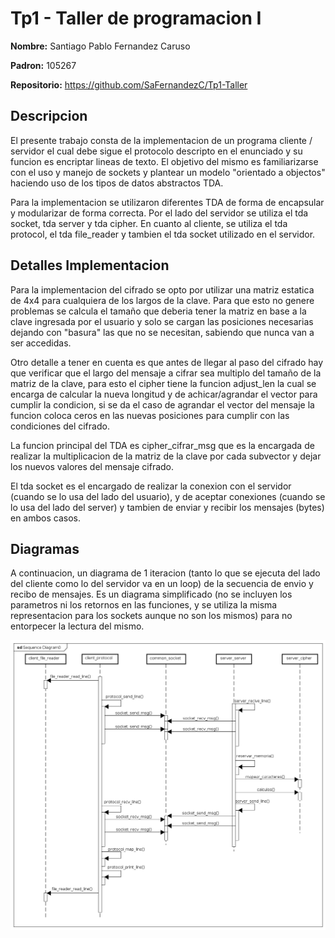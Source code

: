 # Tp1 - Taller de programacion I

**Nombre:**  Santiago Pablo Fernandez Caruso

**Padron:** 105267

**Repositorio:** https://github.com/SaFernandezC/Tp1-Taller



## Descripcion

El presente trabajo consta de la implementacion de un programa cliente / servidor el cual debe sigue el protocolo descripto en el enunciado y su funcion es encriptar lineas de texto.  El objetivo del mismo es familiarizarse con el uso y manejo de sockets y plantear un modelo "orientado a objectos" haciendo uso de los tipos de datos abstractos TDA.

Para la implementacion se utilizaron diferentes TDA de forma de encapsular y modularizar de forma correcta. Por el lado del servidor se utiliza el  tda socket, tda server y tda cipher. En cuanto al cliente, se utiliza el tda protocol, el tda file_reader y tambien el tda socket utilizado en el servidor.



## Detalles Implementacion

Para la implementacion del cifrado se opto por utilizar una matriz estatica de 4x4 para cualquiera de los largos de la clave. Para que esto no genere problemas se calcula el tamaño que deberia tener la matriz en base a la clave ingresada por el usuario y solo se cargan las posiciones necesarias dejando con "basura" las que no se necesitan, sabiendo que nunca van a ser accedidas.

Otro detalle a tener en cuenta es que antes de llegar al paso del cifrado hay que verificar que el largo del mensaje a cifrar sea multiplo del tamaño de la matriz de la clave, para esto el cipher tiene la funcion adjust_len la cual se encarga de calcular la nueva longitud y de achicar/agrandar el vector para cumplir la condicion, si se da el caso de agrandar el vector del mensaje la funcion coloca ceros en las nuevas posiciones para cumplir con las condiciones del cifrado.

La funcion principal del TDA es cipher_cifrar_msg que es la encargada de realizar la multiplicacion de la matriz de la clave por cada subvector y dejar los nuevos valores del mensaje cifrado.

El tda socket es el encargado de realizar la conexion con el servidor (cuando se lo usa del lado del usuario), y de aceptar conexiones (cuando se lo usa del lado del server) y tambien de enviar y recibir los mensajes (bytes) en ambos casos.

## Diagramas

A continuacion, un diagrama de 1 iteracion (tanto lo que se ejecuta del lado del cliente como lo del servidor va en un loop) de la secuencia de envio y recibo de mensajes. Es un diagrama simplificado (no se incluyen los parametros ni los retornos en las funciones, y se utiliza la misma representacion para los sockets aunque no son los mismos) para no entorpecer la lectura del mismo.

![](img/Secuencia_while.png)


